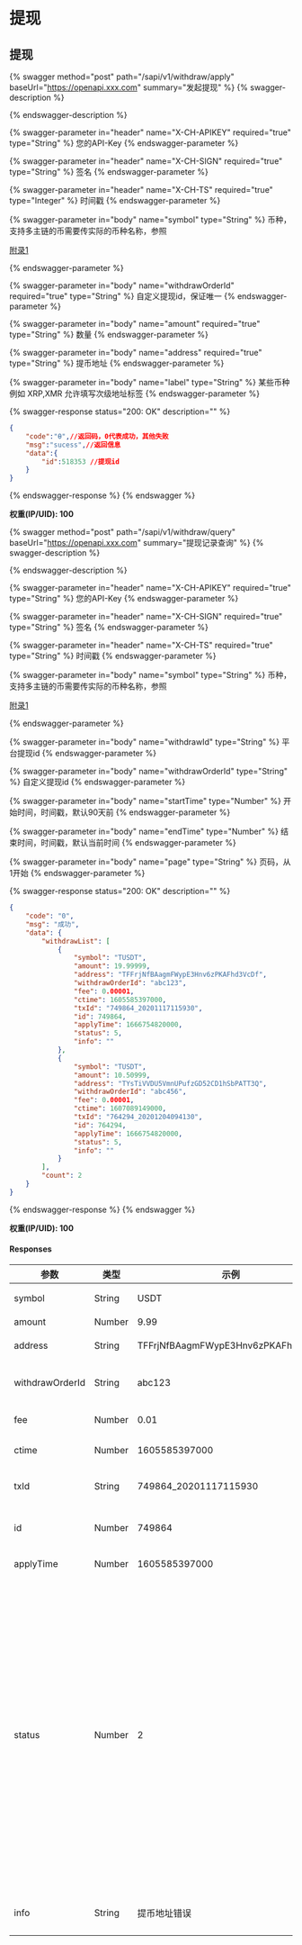 # 提现

## 提现

{% swagger method="post" path="/sapi/v1/withdraw/apply" baseUrl="https://openapi.xxx.com" summary="发起提现" %}
{% swagger-description %}

{% endswagger-description %}

{% swagger-parameter in="header" name="X-CH-APIKEY" required="true" type="String" %}
您的API-Key
{% endswagger-parameter %}

{% swagger-parameter in="header" name="X-CH-SIGN" required="true" type="String" %}
签名
{% endswagger-parameter %}

{% swagger-parameter in="header" name="X-CH-TS" required="true" type="Integer" %}
时间戳
{% endswagger-parameter %}

{% swagger-parameter in="body" name="symbol" type="String" %}
币种，支持多主链的币需要传实际的币种名称，参照

[附录1](fu-lu-1.md)


{% endswagger-parameter %}

{% swagger-parameter in="body" name="withdrawOrderId" required="true" type="String" %}
自定义提现id，保证唯一
{% endswagger-parameter %}

{% swagger-parameter in="body" name="amount" required="true" type="String" %}
数量
{% endswagger-parameter %}

{% swagger-parameter in="body" name="address" required="true" type="String" %}
提币地址
{% endswagger-parameter %}

{% swagger-parameter in="body" name="label" type="String" %}
某些币种例如 XRP,XMR 允许填写次级地址标签
{% endswagger-parameter %}

{% swagger-response status="200: OK" description="" %}
```json
{
    "code":"Ѳ",//返回码，0代表成功，其他失败
    "msg":"sucess",//返回信息
    "data":{
        "id":518353 //提现id
    }
}
```
{% endswagger-response %}
{% endswagger %}

**权重(IP/UID): 100**

{% swagger method="post" path="/sapi/v1/withdraw/query" baseUrl="https://openapi.xxx.com" summary="提现记录查询" %}
{% swagger-description %}

{% endswagger-description %}

{% swagger-parameter in="header" name="X-CH-APIKEY" required="true" type="String" %}
您的API-Key
{% endswagger-parameter %}

{% swagger-parameter in="header" name="X-CH-SIGN" required="true" type="String" %}
签名
{% endswagger-parameter %}

{% swagger-parameter in="header" name="X-CH-TS" required="true" type="String" %}
时间戳
{% endswagger-parameter %}

{% swagger-parameter in="body" name="symbol" type="String" %}
币种，支持多主链的币需要传实际的币种名称，参照

[附录1](fu-lu-1.md)


{% endswagger-parameter %}

{% swagger-parameter in="body" name="withdrawId" type="String" %}
平台提现id
{% endswagger-parameter %}

{% swagger-parameter in="body" name="withdrawOrderId" type="String" %}
自定义提现id
{% endswagger-parameter %}

{% swagger-parameter in="body" name="startTime" type="Number" %}
开始时间，时间戳，默认90天前
{% endswagger-parameter %}

{% swagger-parameter in="body" name="endTime" type="Number" %}
结束时间，时间戳，默认当前时间
{% endswagger-parameter %}

{% swagger-parameter in="body" name="page" type="String" %}
页码，从1开始
{% endswagger-parameter %}

{% swagger-response status="200: OK" description="" %}
```json
{
    "code": "0",
    "msg": "成功",
    "data": {
        "withdrawList": [
            {
                "symbol": "TUSDT",
                "amount": 19.99999,
                "address": "TFFrjNfBAagmFWypE3Hnv6zPKAFhd3VcDf",
                "withdrawOrderId": "abc123",
                "fee": 0.00001,
                "ctime": 1605585397000,
                "txId": "749864_20201117115930",
                "id": 749864,
                "applyTime": 1666754820000,
                "status": 5,
                "info": ""
            },
            {
                "symbol": "TUSDT",
                "amount": 10.50999,
                "address": "TYsTiVVDU5VmnUPufzGD52CD1hSbPATT3Q",
                "withdrawOrderId": "abc456",
                "fee": 0.00001,
                "ctime": 1607089149000,
                "txId": "764294_20201204094130",
                "id": 764294,
                "applyTime": 1666754820000,
                "status": 5,
                "info": ""
            }
        ],
        "count": 2
    }
}
```
{% endswagger-response %}
{% endswagger %}

**权重(IP/UID): 100**

#### Responses

| 参数              | 类型     | 示例                                 | 备注                                                |
| --------------- | ------ | ---------------------------------- | ------------------------------------------------- |
| symbol          | String | USDT                               | 提币币种                                              |
| amount          | Number | 9.99                               | 数量                                                |
| address         | String | TFFrjNfBAagmFWypE3Hnv6zPKAFhd3VcDf | 提币地址                                              |
| withdrawOrderId | String | abc123                             | 自定义提现id                                           |
| fee             | Number | 0.01                               | 手续费                                               |
| ctime           | Number | 1605585397000                      | 创建时间                                              |
| txId            | String | 749864\_20201117115930             | 提现交易id                                            |
| id              | Number | 749864                             | 平台提现id                                            |
| applyTime       | Number | 1605585397000                      | 上链时间                                              |
| status          | Number | 2                                  | 提币状态，0-未审核 1-审核通过 2-审核拒绝 3-支付中 4-支付失败 5-已完成 6-已撤销 |
| info            | String | 提币地址错误                             | 审核拒绝原因                                            |

